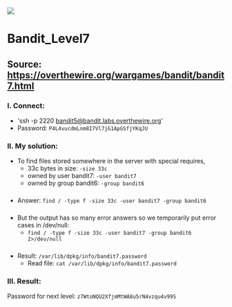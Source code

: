 # ![](https://overthewire.org/img/domokitten.png)

# Bandit_Level7

## Source: <https://overthewire.org/wargames/bandit/bandit7.html>

### I. Connect:
- 'ssh -p 2220 bandit5@bandit.labs.overthewire.org'
- Password: `P4L4vucdmLnm8I7Vl7jG1ApGSfjYKqJU`

### II. My solution:
- To find files stored somewhere in the server with special requires,
  - 33c bytes in size:  `-size 33c`
  - owned by user bandit7: `-user bandit7`
  - owned by group bandit6: `-group bandit6`
###
- Answer: `find / -type f -size 33c -user bandit7 -group bandit6`
###
- But the output has so many error answers so we temporarily put error cases in /dev/null:
  - `find / -type f -size 33c -user bandit7 -group bandit6 2>/dev/null`
###
- Result: `/var/lib/dpkg/info/bandit7.password`
  - Read file: `cat /var/lib/dpkg/info/bandit7.password`
###
 

### III. Result:
Password for next level: `z7WtoNQU2XfjmMtWA8u5rN4vzqu4v99S`